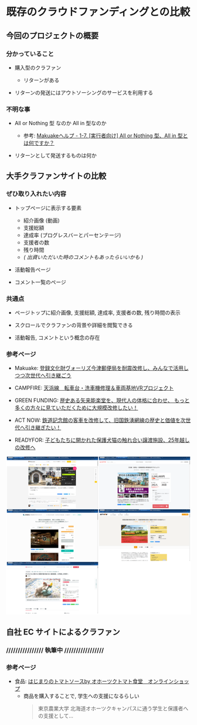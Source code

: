 # 既存のクラウドファンディングとの比較

## 今回のプロジェクトの概要

### 分かっていること

* 購入型のクラファン
  * リターンがある

* リターンの発送にはアウトソーシングのサービスを利用する

### 不明な事

* All or Nothing 型 なのか All in 型なのか
  * 参考: [Makuakeヘルプ - 1-7. [実行者向け] All or Nothing 型、All in 型とは何ですか？](https://support.makuake.com/hc/ja/articles/115002426711-1-7-%E5%AE%9F%E8%A1%8C%E8%80%85%E5%90%91%E3%81%91-All-or-Nothing-%E5%9E%8B-All-in-%E5%9E%8B%E3%81%A8%E3%81%AF%E4%BD%95%E3%81%A7%E3%81%99%E3%81%8B-)

* リターンとして発送するものは何か

## 大手クラファンサイトの比較

### ぜひ取り入れたい内容

* トップページに表示する要素
  * 紹介画像 (動画)
  * 支援総額
  * 達成率 (プログレスバーとパーセンテージ)
  * 支援者の数
  * 残り時間
  * *( 出資いただいた時のコメントもあったらいいかも )*

* 活動報告ページ

* コメント一覧のページ

### 共通点

* ページトップに紹介画像, 支援総額, 達成率, 支援者の数, 残り時間の表示
* スクロールでクラファンの背景や詳細を閲覧できる

* 活動報告, コメントという概念の存在

### 参考ページ

* Makuake: [登録文化財ヴォーリズ今津郵便局を耐震改修し、みんなで活用しつつ次世代へ引き継ごう](https://www.makuake.com/project/vories/?from=keywordsearch&keyword=%E6%94%B9%E4%BF%AE&disp_order=4)

* CAMPFIRE: [天浜線　転車台・洗車機修理＆車両基地VRプロジェクト](https://camp-fire.jp/projects/view/529237?list=search_result_projects_popular)

* GREEN FUNDING: [歴史ある矢来能楽堂を、現代人の体格に合わせ、
もっと多くの方々に見ていただくために大規模改修したい！](https://greenfunding.jp/lab/projects/1032)

* ACT NOW: [鉄道記念館の客車を改修して、旧国鉄湧網線の歴史と価値を次世代へ引き継ぎたい！](https://actnow.jp/project/yumoissyoni-yumosen/detail)

* READYFOR: [子どもたちに開かれた保護犬猫の触れ合い譲渡施設、25年越しの改修へ](https://readyfor.jp/projects/foajp)

![図1 大手クラファンサイトのトップ](大手クラファン比較.png)

## 自社 EC サイトによるクラファン

### //////////////// 執筆中 /////////////////

### 参考ページ

* 食品: [はじまりのトマトソースby オホーツクトマト食堂　オンラインショップ](https://onlineshop.okhotsk-tomato.com/)
  * 商品を購入することで, 学生への支援になるらしい
    > 東京農業大学 北海道オホーツクキャンパスに通う学生と保護者への支援として...
